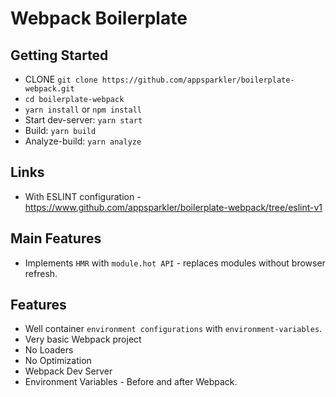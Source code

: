 # Webpack Boilerplate

## Getting Started
- CLONE `git clone https://github.com/appsparkler/boilerplate-webpack.git`
- `cd boilerplate-webpack`
- `yarn install` or `npm install`
- Start dev-server: `yarn start`
- Build: `yarn build`
- Analyze-build: `yarn analyze`

## Links
- With ESLINT configuration - https://www.github.com/appsparkler/boilerplate-webpack/tree/eslint-v1

## Main Features
- Implements `HMR` with `module.hot API` - replaces modules without browser refresh.

## Features
- Well container `environment configurations` with `environment-variables`.
- Very basic Webpack project
- No Loaders
- No Optimization
- Webpack Dev Server
- Environment Variables - Before and after Webpack.
